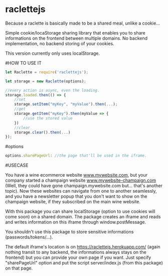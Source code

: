 # raclettejs

Because a raclette is basically made to be a shared meal, unlike a cookie...

Simple cookie/locaStorage sharing library that enables you to share informations on the frontend between multiple domains.
No backend implementation, no backend storing of your cookies. 

This version currently only uses localStorage.

#HOW TO USE IT
```js
let Raclette = require('raclettejs');

let storage = new Raclette(options);

//every action is async, even the loading.
storage.loaded.then(() => {
    //set
    storage.setItem("myKey", "myValue").then(...);
    //get
    storage.getItem("myKey").then(myValue => {
        //use the stored value
    })
    //clear
    storage.clear().then(...)
});
```
#options
```js
options.sharePageUrl: //the page that'll be used in the iframe.
```

#USECASE

You have a wine ecommerce website www.mywebsite.com, but your company started a champaign website www.mywebsite-champaign.com
(Well, they could have gone champaign.mywebsite.com but... that's another topic).
Now these websites can navigate from one to another seamlessly, and you have a newsletter popup that you don't want to show on the champaign website, if they subscribed on the main wine website. 

With this package you can share localStorage (option to use cookies will come soon) on a shared domain. The package creates an iframe and reads and writes information on this iframe through window.postMessage.

You shouldn't use this package to store sensitive informations (passwords/tokens/...).

The default iframe's location is on https://raclettejs.herokuapp.com/ (again nothing transit to any backend, the informations always stays on the frontend) but you can provide your own page if you want. Just specify "sharePageUrl" option and put the script server/index.js (from this package) on that page.


